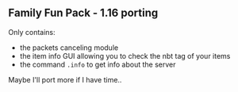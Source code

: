 ## Family Fun Pack - 1.16 porting

Only contains:

- the packets canceling module
- the item info GUI allowing you to check the nbt tag of your items
- the command ```.info``` to get info about the server

Maybe I'll port more if I have time..
